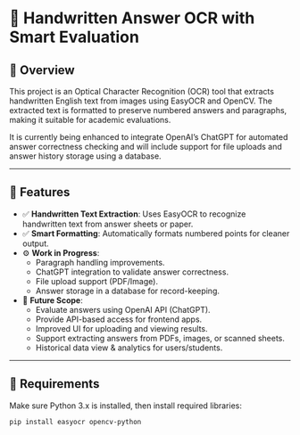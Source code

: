 # 🧠 Handwritten Answer OCR with Smart Evaluation

## 📖 Overview

This project is an Optical Character Recognition (OCR) tool that extracts handwritten English text from images using EasyOCR and OpenCV. The extracted text is formatted to preserve numbered answers and paragraphs, making it suitable for academic evaluations.

It is currently being enhanced to integrate OpenAI’s ChatGPT for automated answer correctness checking and will include support for file uploads and answer history storage using a database.

---

## 🚀 Features

- ✅ **Handwritten Text Extraction**: Uses EasyOCR to recognize handwritten text from answer sheets or paper.
- ✅ **Smart Formatting**: Automatically formats numbered points for cleaner output.
- ⚙️ **Work in Progress**:
  - Paragraph handling improvements.
  - ChatGPT integration to validate answer correctness.
  - File upload support (PDF/Image).
  - Answer storage in a database for record-keeping.
- 🔮 **Future Scope**:
  - Evaluate answers using OpenAI API (ChatGPT).
  - Provide API-based access for frontend apps.
  - Improved UI for uploading and viewing results.
  - Support extracting answers from PDFs, images, or scanned sheets.
  - Historical data view & analytics for users/students.

---

## 🧰 Requirements

Make sure Python 3.x is installed, then install required libraries:

```bash
pip install easyocr opencv-python
